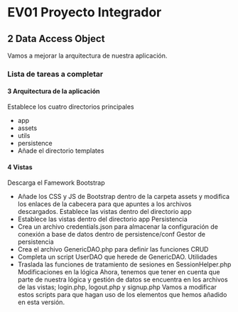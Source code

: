 # EV01 Proyecto Integrador
## 2 Data Access Object
Vamos a mejorar la arquitectura de nuestra aplicación.

### Lista de tareas a completar

#### 3 Arquitectura de la aplicación
Establece los cuatro directorios principales
* app
* assets
* utils
* persistence
* Añade el directorio templates

#### 4 Vistas
Descarga el Famework Bootstrap
* Añade los CSS y JS de Bootstrap dentro de la carpeta assets y modifica los enlaces de la cabecera para que apuntes a los archivos descargados.
Establece las vistas dentro del directorio app
* Establece las vistas dentro del directorio app
Persistencia
* Crea un archivo credentials.json para almacenar la configuración de conexión a base de datos dentro de persistence/conf
Gestor de persistencia
* Crea el archivo GenericDAO.php para definir las funciones CRUD
* Completa un script UserDAO que herede de GenericDAO.
Utilidades
* Traslada las funciones de tratamiento de sesiones en SessionHelper.php
Modificaciones en la lógica
Ahora, tenemos que tener en cuenta que parte de nuestra lógica y gestión de datos se encuentra en los archivos de las vistas; login.php, logout.php y signup.php
Vamos a modificar estos scripts para que hagan uso de los elementos que hemos añadido en esta versión.
